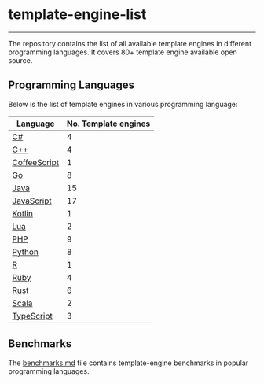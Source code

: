 # template-engine-list

---
The repository contains the list of all available template engines in different programming languages. It covers 80+ template engine available open source.

## Programming Languages
Below is the list of template engines in various programming language:

| Language                                 | No. Template engines |
|------------------------------------------|----------------------|
| [C#](c#-template-engines.md)             | 4                    |
| [C++](c++-template-engines.md)           | 4                    |
| [CoffeeScript](misc-template-engines.md) | 1                    |
| [Go](go-template-engines.md)             | 8                    |
| [Java](java-template-engines.md)         | 15                   |
| [JavaScript](js-template-engines.md)     | 17                   |
| [Kotlin](kotlin-template-engines.md)     | 1                    |
| [Lua](lua-template-engines.md)           | 2                    |
| [PHP](php-template-engines.md)           | 9                    |
| [Python](python-template-engines.md)     | 8                    |
| [R](r-template-engines.md)               | 1                    |
| [Ruby](ruby-template-engines.md)         | 4                    |
| [Rust](rust-template-engines.md)         | 6                    |
| [Scala](scala-template-engines.md)       | 2                    |
| [TypeScript](misc-template-engines.md)   | 3                    |

## Benchmarks

The [benchmarks.md](benchmarks.md) file contains template-engine benchmarks in popular programming languages.